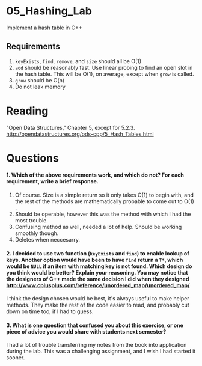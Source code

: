 05_Hashing_Lab
==============

Implement a hash table in C++

Requirements
------------

1. `keyExists`, `find`, `remove`, and `size` should all be O(1)
2. `add` should be reasonably fast. Use linear probing to find an open slot in the hash table. This will be O(1), on average, except when `grow` is called.
3. `grow` should be O(n)
4. Do not leak memory


Reading
=======
"Open Data Structures," Chapter 5, except for 5.2.3. http://opendatastructures.org/ods-cpp/5_Hash_Tables.html

Questions
=========

#### 1. Which of the above requirements work, and which do not? For each requirement, write a brief response.

1. Of course.  Size is a simple return so it only takes O(1) to begin with, and the rest of the methods are mathematically probable to come out to O(1) .
2. Should be operable, however this was the method with which I had the most trouble.
3. Confusing method as well, needed a lot of help.  Should be working smoothly though.
4. Deletes when neccesarry.

#### 2. I decided to use two function (`keyExists` and `find`) to enable lookup of keys. Another option would have been to have `find` return a `T*`, which would be `NULL` if an item with matching key is not found. Which design do you think would be better? Explain your reasoning. You may notice that the designers of C++ made the same decision I did when they designed http://www.cplusplus.com/reference/unordered_map/unordered_map/

I think the design chosen would be best, it's always useful to make helper methods.  They make the rest of the code easier to read, and probably cut down on time too, if I had to guess.

#### 3. What is one question that confused you about this exercise, or one piece of advice you would share with students next semester?

I had a lot of trouble transferring my notes from the book into application during the lab.  This was a challenging assignment, and I wish I had started it sooner.